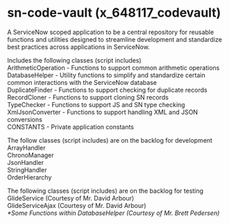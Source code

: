 # sn-code-vault (x_648117_codevault)

A ServiceNow scoped application to be a central repository for reusable functions and utilities designed to streamline development and standardize best practices across applications in ServiceNow.

Includes the following classes (script includes)</br>
ArithmeticOperation - Functions to support common arithmetic operations</br>
DatabaseHelper - Utility functions to simplify and standardize certain common interactions with the ServiceNow database</br>
DuplicateFinder - Functions to support checking for duplicate records</br>
RecordCloner - Functions to support cloning SN records</br>
TypeChecker - Functions to support JS and SN type checking</br>
XmlJsonConverter - Functions to support handling XML and JSON conversions</br>
CONSTANTS - Private application constants

The follow classes (script includes) are on the backlog for development</br>
ArrayHandler</br>
ChronoManager</br>
JsonHandler</br>
StringHandler</br>
OrderHierarchy</br>

The following classes (script includes) are on the backlog for testing</br>
GlideService (Courtesy of Mr. David Arbour)</br>
GlideServiceAjax (Courtesy of Mr. David Arbour)</br>
<i>*Some Functions within DatabaseHelper (Courtesy of Mr. Brett Pedersen)</i></br>

